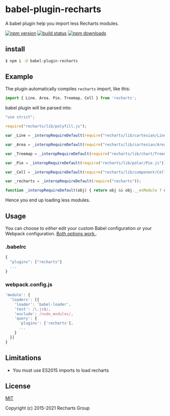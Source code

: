 # babel-plugin-recharts

A babel plugin help you import less Recharts modules.

[![npm version](https://badge.fury.io/js/babel-plugin-recharts.png)](https://badge.fury.io/js/babel-plugin-recharts)
[![build status](https://travis-ci.org/recharts/babel-plugin-recharts.svg)](https://travis-ci.org/recharts/babel-plugin-recharts)
[![npm downloads](https://img.shields.io/npm/dt/babel-plugin-recharts.svg?style=flat-square)](https://www.npmjs.com/package/babel-plugin-recharts)

## install

```sh
$ npm i -D babel-plugin-recharts
```

## Example

The plugin automatically compiles `recharts` import, like this:

```jsx
import { Line, Area, Pie, Treemap, Cell } from 'recharts';
```

babel plugin will be parsed into:

```js
"use strict";

require("recharts/lib/polyfill.js");

var _Line = _interopRequireDefault(require("recharts/lib/cartesian/Line.js"));

var _Area = _interopRequireDefault(require("recharts/lib/cartesian/Area.js"));

var _Treemap = _interopRequireDefault(require("recharts/lib/chart/Treemap.js"));

var _Pie = _interopRequireDefault(require("recharts/lib/polar/Pie.js"));

var _Cell = _interopRequireDefault(require("recharts/lib/component/Cell.js"));

var _recharts = _interopRequireDefault(require("recharts"));

function _interopRequireDefault(obj) { return obj && obj.__esModule ? obj : { default: obj }; }
```

Hence you end up loading less modules.

## Usage

You can choose to *either* edit your custom Babel configuration *or* your Webpack configuration. [Both options work.](https://github.com/recharts/babel-plugin-recharts/issues/7).

### .babelrc

```js
{
  "plugins": ["recharts"]
  ...
}
```

### webpack.config.js

```js
'module': {
  'loaders': [{
    'loader': 'babel-loader',
    'test': /\.js$/,
    'exclude': /node_modules/,
    'query': {
      'plugins': ['recharts'],
      ...
    }
  }]
}
```

## Limitations

* You must use ES2015 imports to load recharts

## License

[MIT](http://opensource.org/licenses/MIT)

Copyright (c) 2015-2021 Recharts Group
